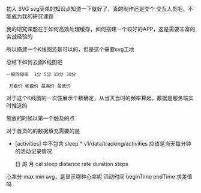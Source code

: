 
初入 SVG
	svg简单的知识点知道一下就好了，真的制作还是交个 交互人员吧，不能成为我的研究课题

我的研究课题在于如何高效处理缓存，如何搭建一个较好的APP，这是需要丰富的实战经验的

所以搭建一个K线图还是可以的，但是这个需要svg工地


总结下如何去画K线图吧
	
	一般的频率  1分 5分 15分 30分

	 开盘价 收盘价 最高价 最低价

对于这个K线图的一次性展示个数确定，从当天当时的频率算起，数据是服务端实时推送的

缩放的时候以第一个触及的点



对于首页的的数据填充需要的是
* [activities] 中不包含 sleep *
 v1/data/tracking/activities 应该是当天每分钟的活动记录情况

	日 周 月
		cal
		sleep
		distance
		rate
		duration
		steps

心率分 		max min avg，是显示哪种心率呢
活动时间 		beginTime endTime 求差值吗











 